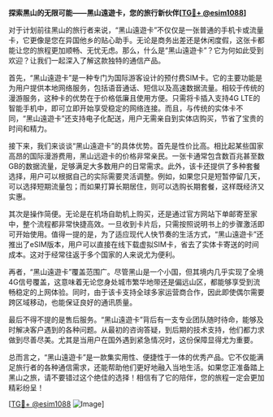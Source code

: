 **探索黑山的无限可能——黑山遠遊卡，您的旅行新伙伴[[TG💪+ @esim1088](https://t.me/s/esim1088)]**

对于计划前往黑山的旅行者来说，“黑山遠遊卡”不仅仅是一张普通的手机卡或流量卡，它更像是您在异国他乡的贴心助手。无论是商务出差还是休闲度假，这张卡都能让您的旅程更加顺畅、无忧无虑。那么，什么是“黑山遠遊卡”？它为何如此受到欢迎？让我们一起深入了解这款独特的通信产品。

首先，“黑山遠遊卡”是一种专门为国际游客设计的预付费SIM卡。它的主要功能是为用户提供本地网络服务，包括语音通话、短信以及高速数据流量。相较于传统的漫游服务，这种卡的优势在于价格低廉且使用方便。只需将卡插入支持4G LTE的智能手机中，即可立即开始享受稳定的网络连接。而且，与传统的实体卡不同，“黑山遠遊卡”还支持电子化配送，用户无需亲自到实体店购买，节省了宝贵的时间和精力。

接下来，我们来谈谈“黑山遠遊卡”的具体优势。首先是性价比高。相比起某些国家高昂的国际漫游费用，黑山远遊卡的价格非常亲民。一张卡通常包含数百兆甚至数GB的数据流量，足够满足大多数用户的日常需求。此外，该卡还提供了多种套餐选择，用户可以根据自己的实际需要灵活调整。例如，如果您只是短暂停留几天，可以选择短期流量包；而如果打算长期居住，则可以选购长期套餐，这样既经济又实惠。

其次是操作简便。无论是在机场自助机上购买，还是通过官方网站下单邮寄至家中，整个流程都非常快捷高效。一旦收到卡片后，只需按照说明书上的步骤激活即可开始使用。值得一提的是，为了适应现代人快节奏的生活方式，“黑山遠遊卡”还推出了eSIM版本，用户可以直接在线下载虚拟SIM卡，省去了实体卡寄送的时间成本。这对于经常往返于多个国家的人来说尤为便利。

再者，“黑山遠遊卡”覆盖范围广。尽管黑山是一个小国，但其境内几乎实现了全境4G信号覆盖，这意味着无论您身处城市繁华地带还是偏远山区，都能够享受到流畅稳定的上网体验。同时，由于该卡支持全球多家运营商合作，因此即使偶尔需要跨区域移动，也能保证良好的通讯质量。

最后不得不提的是售后服务。“黑山遠遊卡”背后有一支专业团队随时待命，能够及时解决客户遇到的各种问题。从最初的咨询答疑，到后期的技术支持，他们都力求做到尽善尽美。尤其是当用户在国外遇到紧急情况时，这份保障显得尤为重要。

总而言之，“黑山遠遊卡”是一款集实用性、便捷性于一体的优秀产品。它不仅能满足旅行者的各种通信需求，还能帮助他们更好地融入当地生活。如果您正准备踏上黑山之旅，请不要错过这个绝佳的选择！相信有了它的陪伴，您的旅程一定会更加精彩纷呈！

[[TG💪+ @esim1088](https://t.me/s/esim1088) ![Image](https://i.postimg.cc/4NQfJmqS/Snipaste-2025-05-13-00-14-12.png)]